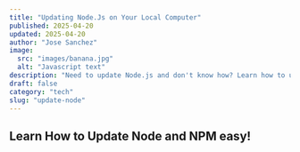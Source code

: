 ```yaml
---
title: "Updating Node.Js on Your Local Computer"
published: 2025-04-20
updated: 2025-04-20
author: "Jose Sanchez"
image:
  src: "images/banana.jpg"
  alt: "Javascript text"
description: "Need to update Node.js and don't know how? Learn how to update both Node and NPM on your local computer easy!"
draft: false
category: "tech"
slug: "update-node"
---
```


## Learn How to Update Node and NPM easy!